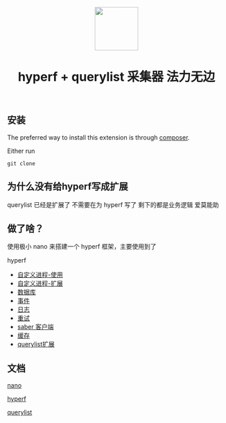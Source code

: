 <p align="center">
    <a href="https://hyperf.io/" target="_blank">
        <img src="https://hyperf.oss-cn-hangzhou.aliyuncs.com/hyperf.png" height="100px">
    </a>
    <h1 align="center">hyperf + querylist 采集器 法力无边</h1>
    <br>
</p>

安装
------------

The preferred way to install this extension is through [composer](http://getcomposer.org/download/).

Either run

```
git clone 
```

为什么没有给hyperf写成扩展
--------------
querylist 已经是扩展了
不需要在为 hyperf 写了
剩下的都是业务逻辑
爱莫能助


做了啥？
---------------
使用极小 nano 来搭建一个 hyperf 框架，主要使用到了

 hyperf
- [自定义进程-使用](https://nano.hyperf.wiki/#/?id=%e8%87%aa%e5%ae%9a%e4%b9%89%e8%bf%9b%e7%a8%8b)
- [自定义进程-扩展](https://www.hyperf.wiki/#/zh-cn/process)
- [数据库](https://www.hyperf.wiki/#/zh-cn/db/db)
- [事件](https://www.hyperf.wiki/#/zh-cn/event)
- [日志](https://www.hyperf.wiki/#/zh-cn/logger)
- [重试](https://www.hyperf.wiki/#/zh-cn/retry)
- [saber 客户端](https://github.com/swlib/saber)
- [缓存](https://www.hyperf.wiki/#/zh-cn/cache)
- [querylist扩展](http://www.querylist.cc/docs/guide/v4/http-client)


文档
--------------
[nano](https://nano.hyperf.wiki)

[hyperf](https://www.hyperf.wiki) 

[querylist](http://www.querylist.cc/)

